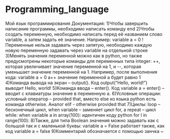 # Programming_language
Мой язык программирования
Документация:
1)Чтобы завершить написание программы, необходимо написать команду end
2)Чтобы создать переменную, необходимо написать перед её названием слово variable, а затем задать её значение. Например: variable a = 0 
	! Переменные нельзя задавать через запятую, необходимо каждую новую переменную задавать через variable на отдельной строке	
3)Менять значения переменной можно как в python, но также предусмотрены некоторые команды для переменных типа integer: ++, которая увеличивает значение переменной на 1, и --, которая уменьшает значение переменной на 1.
Например, после выполнения кода:
		variable a = 0
		a++
       значение переменной a будет равно 1
4)Команда вывода на экран – output().
Код output(“Hello, world!”) выводит Hello, world!
5)Команда ввода – enter().
Код variable a = enter() – вводит с клавиатуры значение в переменную a.
6)Условные операции: условный оператор – provided that, вместо else из языка python есть команда otherwise. Аналог elif -  otherwise provided that
7)Циклы: loop – бесконечный цикл, when variable – заменяет цикл for, а repeat – цикл while:
when variable a in array(100): идентичен коду python for I in range(100):
8)Также, для типа Boolean значения можно задавать как с большой так и с маленькой буквы:
variable a = False работает также, как код variable a = false
9)Комментарий обозначается с помощью занчка ~
	










